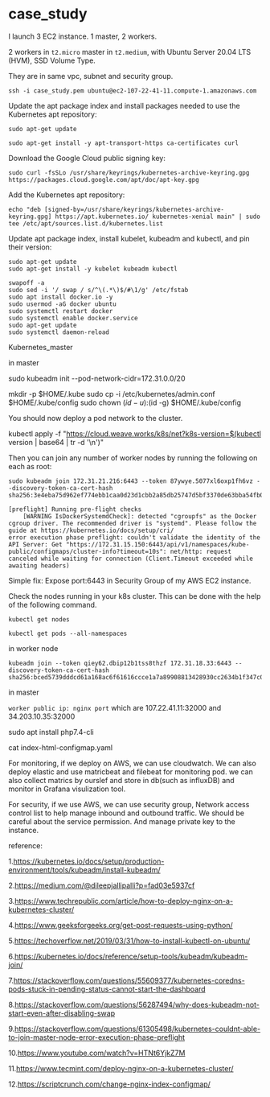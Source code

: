 # case_study

I launch 3 EC2 instance. 1 master, 2 workers.

2 workers in `t2.micro` master in `t2.medium`, with Ubuntu Server 20.04 LTS (HVM), SSD Volume Type.

They are in same vpc, subnet and security group.

```ssh -i case_study.pem ubuntu@ec2-107-22-41-11.compute-1.amazonaws.com```


Update the apt package index and install packages needed to use the Kubernetes apt repository:

```
sudo apt-get update

sudo apt-get install -y apt-transport-https ca-certificates curl
```
Download the Google Cloud public signing key:

```
sudo curl -fsSLo /usr/share/keyrings/kubernetes-archive-keyring.gpg https://packages.cloud.google.com/apt/doc/apt-key.gpg
```

Add the Kubernetes apt repository:

```
echo "deb [signed-by=/usr/share/keyrings/kubernetes-archive-keyring.gpg] https://apt.kubernetes.io/ kubernetes-xenial main" | sudo tee /etc/apt/sources.list.d/kubernetes.list
```

Update apt package index, install kubelet, kubeadm and kubectl, and pin their version:
```
sudo apt-get update
sudo apt-get install -y kubelet kubeadm kubectl
```
```
swapoff -a
sudo sed -i '/ swap / s/^\(.*\)$/#\1/g' /etc/fstab
sudo apt install docker.io -y
sudo usermod -aG docker ubuntu
sudo systemctl restart docker
sudo systemctl enable docker.service
sudo apt-get update
sudo systemctl daemon-reload
```

Kubernetes_master

in master

sudo kubeadm init --pod-network-cidr=172.31.0.0/20

mkdir -p $HOME/.kube
sudo cp -i /etc/kubernetes/admin.conf $HOME/.kube/config
sudo chown $(id -u):$(id -g) $HOME/.kube/config

You should now deploy a pod network to the cluster.

kubectl apply -f "https://cloud.weave.works/k8s/net?k8s-version=$(kubectl version | base64 | tr -d '\n')"


Then you can join any number of worker nodes by running the following on each as root:
```
sudo kubeadm join 172.31.21.216:6443 --token 87ywye.5077xl6oxp1fh6vz --discovery-token-ca-cert-hash sha256:3e4eba75d962ef774ebb1caa0d23d1cbb2a85db25747d5bf3370de63bba54fb0
```

```
[preflight] Running pre-flight checks
	[WARNING IsDockerSystemdCheck]: detected "cgroupfs" as the Docker cgroup driver. The recommended driver is "systemd". Please follow the guide at https://kubernetes.io/docs/setup/cri/
error execution phase preflight: couldn't validate the identity of the API Server: Get "https://172.31.15.150:6443/api/v1/namespaces/kube-public/configmaps/cluster-info?timeout=10s": net/http: request canceled while waiting for connection (Client.Timeout exceeded while awaiting headers)
```
Simple fix: Expose port:6443 in Security Group of my AWS EC2 instance.


Check the nodes running in your k8s cluster. This can be done with the help of the following command.
```
kubectl get nodes
```
```
kubectl get pods --all-namespaces
```



in worker node
```
kubeadm join --token qiey62.dbip12b1tss8thzf 172.31.18.33:6443 --discovery-token-ca-cert-hash sha256:bced5739dddcd61a168ac6f61616ccce1a7a89908813428930cc2634b1f347c0
```

in master



`worker public ip: nginx port`
which are 107.22.41.11:32000 and 34.203.10.35:32000


sudo apt install php7.4-cli

cat index-html-configmap.yaml




For monitoring, if we deploy on AWS, we can use cloudwatch.
We can also deploy elastic and use matricbeat and filebeat for monitoring pod.
we can also collect matrics by ourslef and store in db(such as influxDB) and monitor in Grafana visulization tool.

For security, if we use AWS, we can use security group, Network access control list to help manage inbound and outbound traffic.
We should be careful about the service permission. And manage private key to the instance.


reference:

1.https://kubernetes.io/docs/setup/production-environment/tools/kubeadm/install-kubeadm/

2.https://medium.com/@dileepjallipalli?p=fad03e5937cf

3.https://www.techrepublic.com/article/how-to-deploy-nginx-on-a-kubernetes-cluster/

4.https://www.geeksforgeeks.org/get-post-requests-using-python/

5.https://techoverflow.net/2019/03/31/how-to-install-kubectl-on-ubuntu/

6.https://kubernetes.io/docs/reference/setup-tools/kubeadm/kubeadm-join/

7.https://stackoverflow.com/questions/55609377/kubernetes-coredns-pods-stuck-in-pending-status-cannot-start-the-dashboard

8.https://stackoverflow.com/questions/56287494/why-does-kubeadm-not-start-even-after-disabling-swap

9.https://stackoverflow.com/questions/61305498/kubernetes-couldnt-able-to-join-master-node-error-execution-phase-preflight

10.https://www.youtube.com/watch?v=HTNt6YjkZ7M

11.https://www.tecmint.com/deploy-nginx-on-a-kubernetes-cluster/

12.https://scriptcrunch.com/change-nginx-index-configmap/
